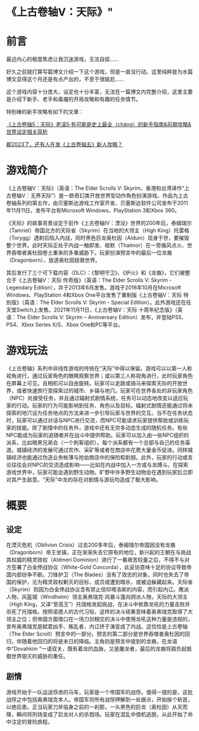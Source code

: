 # 《上古卷轴V：天际》"

<!-- toc -->

# 前言

最近内心的极度焦虑让我沉迷游戏，无法自拔……

好久之前就打算写篇博文介绍一下这个游戏，但是一直没行动。这里纯粹是为水篇博文显得这个月还是有点产出的，不至于很尴尬……

这个游戏内容十分庞大，设定也十分丰富，无法在一篇博文内完整介绍，这里主要是介绍下新手、老手和毒瘤的开局攻略和有趣的任务情节。

特别棒的新手攻略有如下的文章：

[《上古卷轴5：天际》老滚5·有可能是史上最全（cháng）的新手指南&前期攻略&世界设定相关简析](https://zhuanlan.zhihu.com/p/59664449)

[都2023了，还有人在发《上古卷轴五》新人攻略？](https://zhuanlan.zhihu.com/p/613454421)


# 游戏简介

《上古卷轴V：天际》（英语：The Elder Scrolls V: Skyrim，香港和台湾译作“上古卷轴V：无界天际”）是一款奇幻类开放世界型动作角色扮演游戏。作品为上古卷轴系列的第五作，由贝塞斯达游戏工作室开发、贝塞斯达软件公司发布于2011年11月11日，发布平台有Microsoft Windows、PlayStation 3和Xbox 360。

《天际》的故事背景设定于前作《上古卷轴IV：湮没》世界的200年后，泰姆瑞尔（Tamriel）帝国北方的天际省（Skyrim）在当地的大领主（High King）托雷格（Torygg）遇刺后陷入内战，同时黑色巨龙奥杜因（Alduin）现身于世，要摧毁整个世界。此时天际正处于内战一触即发、梭默（Thalmor）在一旁煽风点火、世界吞噬者奥杜因卷土重来的多重威胁下。玩家扮演预言中的最后一位龙裔（Dragonborn），放逐奥杜因拯救世界。

其后发行了三个可下载内容（DLC）：《黎明守卫》、《炉火》和《龙裔》，它们被整合于《上古卷轴V：天际 传奇版》（英语：The Elder Scrolls V: Skyrim - Legendary Edition），并于2013年6月发售。游戏于2016年10月在Microsoft Windows、PlayStation 4和Xbox One平台发售了重制版《上古卷轴V：天际 特别版》（英语：The Elder Scrolls V: Skyrim - Special Edition）。此外游戏还在任天堂Switch上发售。2021年11月11日，《上古卷轴V：天际 十周年纪念版》（英语：The Elder Scrolls V: Skyrim – Anniversary Edition）发布，并登陆PS5、PS4、Xbox Series X/S、Xbox One和PC等平台。

# 游戏玩法

《上古卷轴》系列中非线性游戏的传统在“天际”中得以保留。游戏可以以第一人称视角进行，通过玩家角色的眼睛观察世界；或以第三人称视角进行，此时玩家角色在屏幕上可见，且相机可以自由旋转。玩家可以走路或骑马来探索天际的开放世界，或者快速旅行至探索过的城市、乡镇与地穴。玩家可在世界各处的非玩家角色（NPC）处接受任务，并且通过辐射式剧情系统，任务可以动态地改变以适应玩家的行动。玩家的行为可能影响到任务、角色以及目标。辐射式剧情还能通过将未探索的地穴设为任务地点的方法来进一步引导玩家与世界的交互。当不在任务状态时，玩家可以通过对话与NPC进行交流，而NPC可能请求玩家提供帮助或训练玩家的技能。除了剧情中的任务外，游戏中还有无穷多动态生成的随机任务。有些NPC能成为玩家的追随者并在战斗中提供帮助。玩家可以加入由一些NPC组织的派系，比如暗黑兄弟会（一个刺客组织）。每个派系都有一个总部与自己的任务渠道。城镇经济的发展可通过农作、采矿等或者在商店中花费大量金币促进。同样城镇经济也能通过伪造业务帐薄与抢劫商店中的保险柜削弱。此外，玩家的行动或言论往往会对NPC的交流造成影响——比如在内战中加入一方或与龙搏斗。在探索游戏世界中，玩家可能会遇到野生动物。旷野中许多野生动物会在遇到玩家后立即对其产生敌意。“天际”中龙的存在对剧情与游玩均造成了极大影响。

# 概要

## 设定

在湮灭危机（Oblivion Crisis）过去200多年后，泰姆瑞尔帝国因没有龙裔（Dragonborn）帝王坐镇，正在渐渐失去它原有的地位，新兴起的王朝在与挑战其权威的精灵政权（Aldmeri Dominion）进行了一番艰苦较量之后，不得不与对方签署了白金停战协议（White-Gold Concorda），此妥协意味十足的协议导致帝国内部纷争不断。刀锋护卫（The Blades）没有了效忠的对象，同时也失去了帝国的保护，沦为精灵政权剿灭的目标，成员或遭到暗杀，或被迫躲藏起来。天际省（Skyrim）则因为白金停战协议含有禁止信仰塔洛斯的内容，而引起内讧。鹰派人物，风盔城（Windhelm）领主奥弗瑞克·风暴斗篷向鸽派人物，天际的大领主（High King，又译“至高王”）托瑞格发起挑战，在决斗中依靠龙吼的力量击败并杀死了托瑞格。按照诺德人的古代习俗，这样的决斗结果意味着奥弗瑞克取得了大领主之位；但帝国方面借口在一场刀剑相交的决斗中使用龙吼这种力量是违规的，宣布奥弗瑞克是弑君凶手、叛乱者，内讧终于演变成了内战。这恰恰是上古卷轴（The Elder Scroll）预言中的一部分。预言的第二部分是世界吞噬者奥杜因的回归，伴随着他回归的将是末日的降临。主角则是预言中提到的龙裔，在龙语中“Dovahkiin ”一语双关，既有着龙的血脉，又是屠龙者，最后的龙裔将肩负起抵御世界毁灭的威胁的重任。

## 剧情

游戏开始于一队运送俘虏的马车，玩家是一个帝国军的战俘。值得一提的是，这批战俘之中包括奥弗瑞克本人。帝国军将所有战俘押解到一处据点，开始挨个斩首，以绝后患。正当玩家刀斧临身之前的一刹那，一头黑色的巨龙（奥杜因）从天而降，瞬间将刑场变成了巨龙对人的杀戮场。玩家在混乱中借机逃脱，从此开始了命中注定的冒险旅程。
